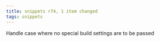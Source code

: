 ```yaml
---
title: snippets r74, 1 item changed
tags: snippets
---
```


Handle case where no special build settings are to be passed
